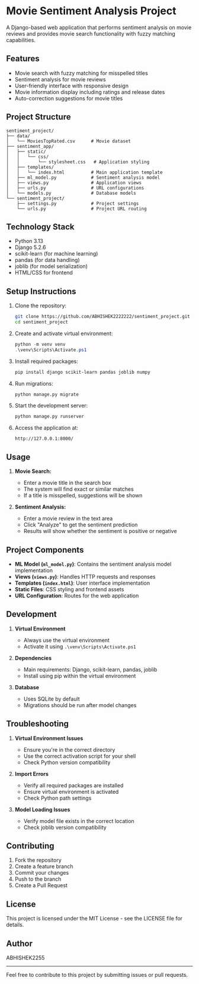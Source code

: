 # Movie Sentiment Analysis Project

A Django-based web application that performs sentiment analysis on movie reviews and provides movie search functionality with fuzzy matching capabilities.

## Features

- Movie search with fuzzy matching for misspelled titles
- Sentiment analysis for movie reviews
- User-friendly interface with responsive design
- Movie information display including ratings and release dates
- Auto-correction suggestions for movie titles

## Project Structure

```
sentiment_project/
├── data/
│   └── MoviesTopRated.csv      # Movie dataset
├── sentiment_app/
│   ├── static/
│   │   └── css/
│   │       └── stylesheet.css   # Application styling
│   ├── templates/
│   │   └── index.html          # Main application template
│   ├── ml_model.py             # Sentiment analysis model
│   ├── views.py                # Application views
│   ├── urls.py                 # URL configurations
│   └── models.py               # Database models
└── sentiment_project/
    ├── settings.py             # Project settings
    └── urls.py                 # Project URL routing

```

## Technology Stack

- Python 3.13
- Django 5.2.6
- scikit-learn (for machine learning)
- pandas (for data handling)
- joblib (for model serialization)
- HTML/CSS for frontend

## Setup Instructions

1. Clone the repository:
   ```bash
   git clone https://github.com/ABHISHEK2222222/sentiment_project.git
   cd sentiment_project
   ```

2. Create and activate virtual environment:
   ```powershell
   python -m venv venv
   .\venv\Scripts\Activate.ps1
   ```

3. Install required packages:
   ```bash
   pip install django scikit-learn pandas joblib numpy
   ```

4. Run migrations:
   ```bash
   python manage.py migrate
   ```

5. Start the development server:
   ```bash
   python manage.py runserver
   ```

6. Access the application at:
   ```
   http://127.0.0.1:8000/
   ```

## Usage

1. **Movie Search:**
   - Enter a movie title in the search box
   - The system will find exact or similar matches
   - If a title is misspelled, suggestions will be shown

2. **Sentiment Analysis:**
   - Enter a movie review in the text area
   - Click "Analyze" to get the sentiment prediction
   - Results will show whether the sentiment is positive or negative

## Project Components

- **ML Model (`ml_model.py`)**: Contains the sentiment analysis model implementation
- **Views (`views.py`)**: Handles HTTP requests and responses
- **Templates (`index.html`)**: User interface implementation
- **Static Files**: CSS styling and frontend assets
- **URL Configuration**: Routes for the web application

## Development

1. **Virtual Environment**
   - Always use the virtual environment
   - Activate it using `.\venv\Scripts\Activate.ps1`

2. **Dependencies**
   - Main requirements: Django, scikit-learn, pandas, joblib
   - Install using pip within the virtual environment

3. **Database**
   - Uses SQLite by default
   - Migrations should be run after model changes

## Troubleshooting

1. **Virtual Environment Issues**
   - Ensure you're in the correct directory
   - Use the correct activation script for your shell
   - Check Python version compatibility

2. **Import Errors**
   - Verify all required packages are installed
   - Ensure virtual environment is activated
   - Check Python path settings

3. **Model Loading Issues**
   - Verify model file exists in the correct location
   - Check joblib version compatibility

## Contributing

1. Fork the repository
2. Create a feature branch
3. Commit your changes
4. Push to the branch
5. Create a Pull Request

## License

This project is licensed under the MIT License - see the LICENSE file for details.

## Author

ABHISHEK2255

---
Feel free to contribute to this project by submitting issues or pull requests.
